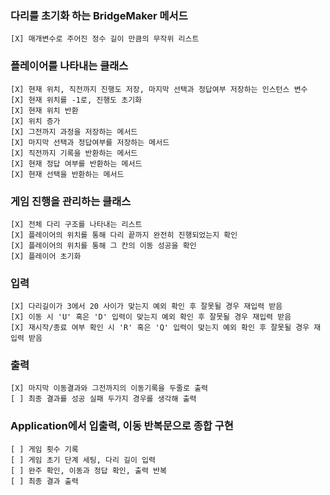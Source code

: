 ### 다리를 초기화 하는 BridgeMaker 메서드
    [X] 매개변수로 주어진 정수 길이 만큼의 무작위 리스트

### 플레이어를 나타내는 클래스
    [X] 현재 위치, 직전까지 진행도 저장, 마지막 선택과 정답여부 저장하는 인스턴스 변수
    [X] 현재 위치를 -1로, 진행도 초기화
    [X] 현재 위치 반환
    [X] 위치 증가
    [X] 그전까지 과정을 저장하는 메서드
    [X] 마지막 선택과 정답여부를 저장하는 메서드
    [X] 직전까지 기록을 반환하는 메서드
    [X] 현재 정답 여부를 반환하는 메서드
    [X] 현재 선택을 반환하는 메서드

### 게임 진행을 관리하는 클래스
    [X] 전체 다리 구조를 나타내는 리스트
    [X] 플레이어의 위치를 통해 다리 끝까지 완전히 진행되었는지 확인
    [X] 플레이어의 위치를 통해 그 칸의 이동 성공을 확인
    [X] 플레이어 초기화

### 입력
    [X] 다리길이가 3에서 20 사이가 맞는지 예외 확인 후 잘못될 경우 재입력 받음
    [X] 이동 시 'U' 혹은 'D' 입력이 맞는지 예외 확인 후 잘못될 경우 재입력 받음
    [X] 재시작/종료 여부 확인 시 'R' 혹은 'Q' 입력이 맞는지 예외 확인 후 잘못될 경우 재입력 받음

### 출력
    [X] 마지막 이동결과와 그전까지의 이동기록을 두줄로 출력
    [ ] 최종 결과를 성공 실패 두가지 경우를 생각해 출력

### Application에서 입출력, 이동 반복문으로 종합 구현
    [ ] 게임 횟수 기록
    [ ] 게임 초기 단계 세팅, 다리 길이 입력
    [ ] 완주 확인, 이동과 정답 확인, 출력 반복
    [ ] 최종 결과 출력